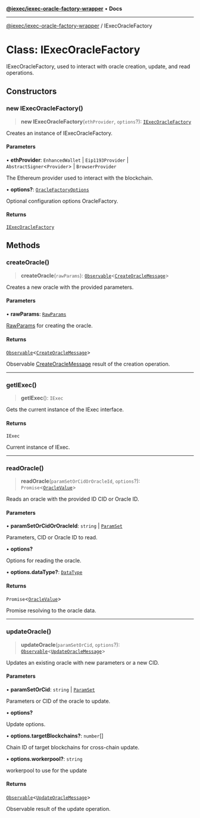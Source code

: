 [**@iexec/iexec-oracle-factory-wrapper**](../README.md) • **Docs**

***

[@iexec/iexec-oracle-factory-wrapper](../globals.md) / IExecOracleFactory

# Class: IExecOracleFactory

IExecOracleFactory, used to interact with oracle creation, update, and read operations.

## Constructors

### new IExecOracleFactory()

> **new IExecOracleFactory**(`ethProvider`, `options`?): [`IExecOracleFactory`](IExecOracleFactory.md)

Creates an instance of IExecOracleFactory.

#### Parameters

• **ethProvider**: `EnhancedWallet` \| `Eip1193Provider` \| `AbstractSigner`\<`Provider`\> \| `BrowserProvider`

The Ethereum provider used to interact with the blockchain.

• **options?**: [`OracleFactoryOptions`](../type-aliases/OracleFactoryOptions.md)

Optional configuration options OracleFactory.

#### Returns

[`IExecOracleFactory`](IExecOracleFactory.md)

## Methods

### createOracle()

> **createOracle**(`rawParams`): [`Observable`](../-internal-/classes/Observable.md)\<[`CreateOracleMessage`](../-internal-/type-aliases/CreateOracleMessage.md)\>

Creates a new oracle with the provided parameters.

#### Parameters

• **rawParams**: [`RawParams`](../type-aliases/RawParams.md)

[RawParams](../type-aliases/RawParams.md) for creating the oracle.

#### Returns

[`Observable`](../-internal-/classes/Observable.md)\<[`CreateOracleMessage`](../-internal-/type-aliases/CreateOracleMessage.md)\>

Observable [CreateOracleMessage](../-internal-/type-aliases/CreateOracleMessage.md) result of the creation operation.

***

### getIExec()

> **getIExec**(): `IExec`

Gets the current instance of the IExec interface.

#### Returns

`IExec`

Current instance of IExec.

***

### readOracle()

> **readOracle**(`paramSetOrCidOrOracleId`, `options`?): `Promise`\<[`OracleValue`](../type-aliases/OracleValue.md)\>

Reads an oracle with the provided ID CID or Oracle ID.

#### Parameters

• **paramSetOrCidOrOracleId**: `string` \| [`ParamSet`](../type-aliases/ParamSet.md)

Parameters, CID or Oracle ID to read.

• **options?**

Options for reading the oracle.

• **options.dataType?**: [`DataType`](../type-aliases/DataType.md)

#### Returns

`Promise`\<[`OracleValue`](../type-aliases/OracleValue.md)\>

Promise resolving to the oracle data.

***

### updateOracle()

> **updateOracle**(`paramSetOrCid`, `options`?): [`Observable`](../-internal-/classes/Observable.md)\<[`UpdateOracleMessage`](../-internal-/type-aliases/UpdateOracleMessage.md)\>

Updates an existing oracle with new parameters or a new CID.

#### Parameters

• **paramSetOrCid**: `string` \| [`ParamSet`](../type-aliases/ParamSet.md)

Parameters or CID of the oracle to update.

• **options?**

Update options.

• **options.targetBlockchains?**: `number`[]

Chain ID of target blockchains for cross-chain update.

• **options.workerpool?**: `string`

workerpool to use for the update

#### Returns

[`Observable`](../-internal-/classes/Observable.md)\<[`UpdateOracleMessage`](../-internal-/type-aliases/UpdateOracleMessage.md)\>

Observable result of the update operation.

